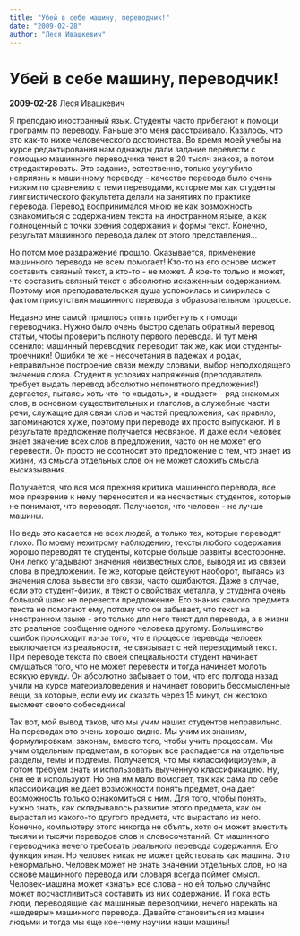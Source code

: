 ```yaml
---
title: "Убей в себе машину, переводчик!"
date: "2009-02-28"
author: "Леся Ивашкевич"
---
```


# Убей в себе машину, переводчик!

**2009-02-28** Леся Ивашкевич

Я преподаю иностранный язык. Студенты часто прибегают к помощи программ по переводу. Раньше это меня расстраивало. Казалось, что это как-то ниже человеческого достоинства. Во время моей учебы на курсе редактирования нам однажды дали задание перевести с помощью машинного переводчика текст в 20 тысяч знаков, а потом отредактировать. Это задание, естественно, только усугубило неприязнь к машинному переводу - качество перевода было очень низким по сравнению с теми переводами, которые мы как студенты лингвистического факультета делали на занятиях по практике перевода. Перевод воспринимался мною не как возможность ознакомиться с содержанием текста на иностранном языке, а как полноценный с точки зрения содержания и формы текст. Конечно, результат машинного перевода далек от этого представления...

Но потом мое раздражение прошло. Оказывается, применение машинного перевода не всем помогает! Кто-то на его основе может составить связный текст, а кто-то - не может. А кое-то только и может, что составить связный текст с абсолютно искаженным содержанием. Поэтому моя преподавательская душа успокоилась и смирилась с фактом присутствия машинного перевода в образовательном процессе.

Недавно мне самой пришлось опять прибегнуть к помощи переводчика. Нужно было очень быстро сделать обратный перевод статьи, чтобы проверить полноту первого перевода. И тут меня осенило: машинный переводчик переводит так же, как мои студенты-троечники! Ошибки те же - несочетания в падежах и родах, неправильное построение связи между словами, выбор неподходящего значения слова. Студент в условиях напряжения (преподаватель требует выдать перевод абсолютно непонятного предложения!) дергается, пытаясь хоть что-то «выдать», и «выдает» - ряд знакомых слов, в основном существительных и глаголов, а служебные части речи, служащие для связи слов и частей предложения, как правило, запоминаются хуже, поэтому при переводе их просто выпускают. И в результате предложение получается несвязное. И даже если человек знает значение всех слов в предложении, часто он не может его перевести. Он просто не соотносит это предложение с тем, что знает из жизни, из смысла отдельных слов он не может сложить смысла высказывания.

Получается, что вся моя прежняя критика машинного перевода, все мое презрение к нему переносится и на несчастных студентов, которые не понимают, что переводят. Получается, что человек - не лучше машины.

Но ведь это касается не всех людей, а только тех, которые переводят плохо. По моему нехитрому наблюдению, тексты любого содержания хорошо переводят те студенты, которые больше развиты всесторонне. Они легко угадывают значения неизвестных слов, выводя их из связей слова в предложении. Те же, которые действуют наоборот, пытаясь из значения слова вывести его связи, часто ошибаются. Даже в случае, если это студент-физик, и текст о свойствах металла, у студента очень большой шанс не перевести предложение. Его знания самого предмета текста не помогают ему, потому что он забывает, что текст на иностранном языке - это только для него текст для перевода, а в жизни это реальное сообщение одного человека другому. Большинство ошибок происходит из-за того, что в процессе перевода человек выключается из реальности, не связывает с ней переводимый текст. При переводе текста по своей специальности студент начинает смущаться того, что не может перевести и тогда начинает молоть всякую ерунду. Он абсолютно забывает о том, что его полгода назад учили на курсе материаловедения и начинает говорить бессмысленные вещи, за которые, если ему их сказать через 15 минут, он жестоко высмеет своего собеседника!

Так вот, мой вывод таков, что мы учим наших студентов неправильно. На переводах это очень хорошо видно. Мы учим их знаниям, формулировкам, законам, вместо того, чтобы учить процессам. Мы учим отдельным предметам, в которых все распадается на отдельные разделы, темы и подтемы. Получается, что мы «классифицируем», а потом требуем знать и использовать выученную классификацию. Ну, они ее и используют. Но она им мало помогает, так как сама по себе классификация не дает возможности понять предмет, она дает возможность только ознакомиться с ним. Для того, чтобы понять, нужно знать, как складывалось развитие этого предмета, как он вырастал из какого-то другого предмета, что вырастало из него. Конечно, компьютеру этого никогда не объять, хотя он может вместить тысячи и тысячи переводов слов и словосочетаний. От машинного переводчика нечего требовать реального перевода содержания. Его функция иная. Но человек никак не может действовать как машина. Это ненормально. Человек может не знать значений отдельных слов, но на основе машинного перевода или словаря всегда поймет смысл. Человек-машина может «знать» все слова - но ей только случайно может посчастливиться составить из них содержание. И пока есть люди, переводящие как машинные переводчики, нечего нарекать на «шедевры» машинного перевода. Давайте становиться из машин людьми и тогда мы еще кое-чему научим наши машины!